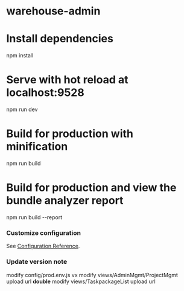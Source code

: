 # warehouse-admin

# Install dependencies
npm install

# Serve with hot reload at localhost:9528
npm run dev

# Build for production with minification
npm run build

# Build for production and view the bundle analyzer report
npm run build --report

### Customize configuration
See [Configuration Reference](https://cli.vuejs.org/config/).

### Update version note
modify config/prod.env.js vx
modify views/AdminMgmt/ProjectMgmt upload url **double**
modify views/TaskpackageList upload url